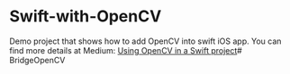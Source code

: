 # Swift-with-OpenCV
Demo project that shows how to add OpenCV into swift iOS app. You can find more details at Medium:
[Using OpenCV in a Swift project](https://medium.com/pharos-production/using-opencv-in-a-swift-project-679868e1b798)# BridgeOpenCV
